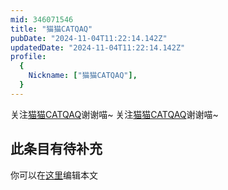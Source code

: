 ```yaml
---
mid: 346071546
title: "猫猫CATQAQ"
pubDate: "2024-11-04T11:22:14.142Z"
updatedDate: "2024-11-04T11:22:14.142Z"
profile:
  {
    Nickname: ["猫猫CATQAQ"],
  }
---
```


关注[猫猫CATQAQ](https://space.bilibili.com/346071546)谢谢喵~ 关注[猫猫CATQAQ](https://space.bilibili.com/346071546)谢谢喵~

## 此条目有待补充
你可以在[这里](https://github.com/Yuhanawa/VTuber.ICU-Content/edit/master/v/猫猫CATQAQ/index.md)编辑本文
